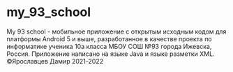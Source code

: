 # my_93_school
My 93 school - мобильное приложение с открытым исходным кодом для платформы Android 5 и выше, разработанное в качестве проекта по информатике ученика 10а класса МБОУ СОШ №93 города Ижевска, Россия. Приложение написано на языке Java и языке разметки XML. ©Ярославцев Дамир 2021-2022
